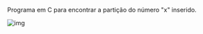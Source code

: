 Programa em C para encontrar a partição do número "x" inserido.

![img](https://user-images.githubusercontent.com/52220244/187409596-f33c0cdf-b1c0-4ec4-aa30-751b3af1bce8.PNG)